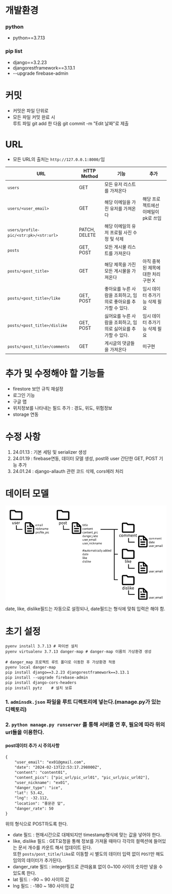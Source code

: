 # 개발환경
### python
- python==3.7.13
### pip list
- django==3.2.23
- djangorestframework==3.13.1
- --upgrade firebase-admin

# 커밋
- 커밋은 파일 단위로
- 모든 파일 커밋 완료 시\
루트 파일 git add 한 다음 git commit -m "Edit 날짜"로 제출

# URL
- 모든 URL의 출처는 `http://127.0.0.1:8000/`임

|URL|HTTP Method|기능|추가|
|---|-----------|----|----|
|`users`|GET|모든 유저 리스트를 가져온다|
|`users/<user_email>`|GET|해당 이메일을 가진 유저를 가져온다|해당 프로젝트에선 이메일이 pk로 쓰임|
|`users/profile-pic/<str:pk>/<str:url>`|PATCH, DELETE|해당 이메일의 유저 프로필 사진 수정 및 삭제
|`posts`|GET, POST|모든 게시물 리스트를 가져온다|
|`posts/<post_title>`|GET|해당 제목을 가진 모든 게시물을 가져온다|아직 중복된 제목에 대한 처리구현 X
|`posts/<post_title>/like`|GET, POST|좋아요를 누른 사람을 조회하고, 임의로 좋아요를 추가할 수 있다.|임시 데이터 추가기능 삭제 필요
|`posts/<post_title>/dislike`|GET, POST|싫어요를 누른 사람을 조회하고, 임의로 싫어요를 추가할 수 있다.|임시 데이터 추가기능 삭제 필요
|`posts/<post_title>/comments`|GET|게시글의 댓글들을 가져온다|미구현|


# 추가 및 수정해야 할 기능들
- firestore 보안 규칙 재설정
- 로그인 기능
- 구글 맵
- 위치정보를 나타내는 필드 추가 : 경도, 위도, 위험정보
- storage 연동

# 수정 사항
1. 24.01.13 : 기본 세팅 및 serializer 생성
2. 24.01.19 : firebase연동, 데이터 모델 생성, post와 user 간단한 GET, POST 기능 추가
3. 24.01.24 : django-allauth 관련 코드 삭제, cors에러 처리

# 데이터 모델
![Alt text](image.png)
date, like, dislike필드는 자동으로 설정되나, date필드는 형식에 맞춰 입력은 해야 함.

# 초기 설정
```shell
pyenv install 3.7.13 # 파이썬 설치
pyenv virtualenv 3.7.13 danger-map # danger-map 이름의 가상환경 생성

# danger_map 프로젝트 루트 폴더로 이동한 후 가상환경 적용
pyenv local danger-map
pip install django==3.2.23 djangorestframework==3.13.1
pip install --upgrade firebase-admin
pip install django-cors-headers
pip install pytz    # 설치 보류
```
### 1. `adminsdk.json` 파일을 루트 디렉토리에 넣는다.(manage.py가 있는 디렉토리)
### 2. `python manage.py runserver` 를 통해 서버를 연 후, 필요에 따라 위의 url들을 이용한다.

#### post데이터 추가 시 주의사항
    {
        "user_email": "ex01@gmail.com",
        "date": "2024-02-13T22:53:17.298000Z",
        "content": "content01",
        "content_pics": ["pic_url/pic_url01", "pic_url/pic_url02"],
        "user_nickname": "ex01",
        "danger_type": "ice",
        "lat": 53.42,
        "lng": -32.112,
        "location": "홍문관 앞",
        "danger_rate": 50
    }
위의 형식으로 POST하도록 한다.
- date 필드 : 현재시간으로 대체되지만 timestamp형식에 맞는 값을 넣어야 한다.
- like, dislike 필드 : GET요청을 통해 정보를 가져올 때마다 각각의 컬렉션에 들어있는 문서 개수를 카운트 해서 업데이트 된다.\
또한 `posts/post_title/like`로 이동할 시 별도의 데이터 입력 없이 `POST`만 해도 임의의 데이터가 추가된다.
- danger_rate 필드 : integer필드로 큰따옴표 없이 0~100 사이의 숫자만 넣을 수 있도록 한다.
- lat 필드 : -90 ~ 90 사이의 값
- lng 필드 : -180 ~ 180 사이의 값
